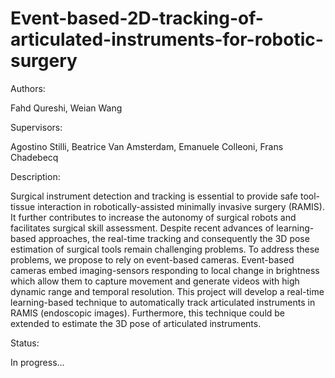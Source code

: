 # Event-based-2D-tracking-of-articulated-instruments-for-robotic-surgery

Authors: 

Fahd Qureshi, Weian Wang

Supervisors: 

Agostino Stilli, Beatrice Van Amsterdam, Emanuele Colleoni, Frans Chadebecq

Description: 

Surgical instrument detection and tracking is essential to provide safe tool-tissue interaction in robotically-assisted minimally invasive surgery (RAMIS). It further contributes to increase the autonomy of surgical robots and facilitates surgical skill assessment. Despite recent advances of learning-based approaches, the real-time tracking and consequently the 3D pose estimation of surgical tools remain challenging problems. To address these problems, we propose to rely on event-based cameras. Event-based cameras embed imaging-sensors responding to local change in brightness which allow them to capture movement and generate videos with high dynamic range and temporal resolution. This project will develop a real-time learning-based technique to automatically track articulated instruments in RAMIS (endoscopic images). Furthermore, this technique could be extended to estimate the 3D pose of articulated instruments.

Status: 

In progress...
